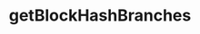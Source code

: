 ---
title: getBlockHashBranches
excerpt: |
  A page of block hashes from branches of the block chain in
  **descending** order.

  Only blocks are returned that are ancestors of the some block in the
  set of upper bounds and are not ancestors of any block in the set of
  lower bounds.
api:
  file: api.json
  operationId: rpc-kadena-getblockhashbranches
hidden: false
---